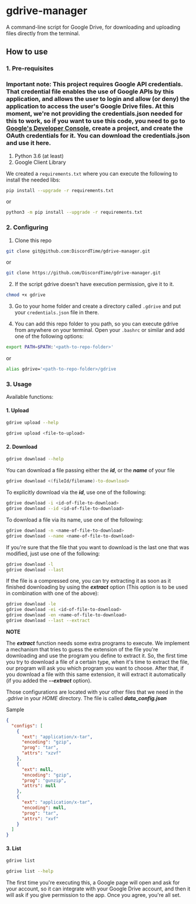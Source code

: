 # gdrive-manager
A command-line script for Google Drive, for downloading and uploading files directly from the terminal.

## **How to use**

### **1. Pre-requisites**

### Important note: This project requires Google API credentials. That credential file enables the use of Google APIs by this application, and allows the user to login and allow (or deny) the application to access the user's Google Drive files. At this moment, we're not providing the credentials.json needed for this to work, so if you want to use this code, you need to go to [Google's Developer Console](https://console.developers.google.com/), create a project, and create the OAuth credentials for it. You can download the credentials.json and use it here.

1. Python 3.6 (at least) 
2. Google Client Library

We created a `requirements.txt` where you can execute the following to install the needed libs:

```sh
pip install --upgrade -r requirements.txt
```
or
```sh
python3 -m pip install --upgrade -r requirements.txt
```

### **2. Configuring**

1. Clone this repo

 ```sh
 git clone git@github.com:DiscordTime/gdrive-manager.git
 ```
 or
 ```sh
 git clone https://github.com/DiscordTime/gdrive-manager.git
 ```

 2. If the script gdrive doesn't have execution permission, give it to it.

 ```sh
 chmod +x gdrive
 ```

 3. Go to your home folder and create a directory called `.gdrive` and put your `credentials.json` file in there.

 4. You can add this repo folder to you path, so you can execute gdrive from anywhere on your terminal. Open your `.bashrc` or similar and add one of the following options:

 ```sh
 export PATH=$PATH:'<path-to-repo-folder>'
 ```
or
 ```sh
 alias gdrive='<path-to-repo-folder>/gdrive
 ```

### **3. Usage**

Available functions:

#### 1. Upload

```sh
gdrive upload --help
```

```sh
gdrive upload <file-to-upload>
```

#### 2. Download
```sh
gdrive download --help
```

You can download a file passing either the ***id***, or the ***name*** of your file
```sh
gdrive download <(fileId/filename)-to-download>
```

To explicitly download via the ***id***, use one of the following:

```sh
gdrive download -i <id-of-file-to-download>
gdrive download --id <id-of-file-to-download>
```

To download a file via its name, use one of the following:
```sh
gdrive download -n <name-of-file-to-download>
gdrive download --name <name-of-file-to-download>
```

If you're sure that the file that you want to download is the last one that was modified, just use one of the following:
```sh
gdrive download -l
gdrive download --last
```

If the file is a compressed one, you can try extracting it as soon as it finished downloading by using the ***extract*** option (This option is to be used in combination with one of the above):

```sh
gdrive download -le
gdrive download -ei <id-of-file-to-download>
gdrive download -en <name-of-file-to-download>
gdrive download --last --extract
```

**NOTE**

The ***extract*** function needs some extra programs to execute. We implement a mechanism that tries to guess the extension of the file you're downloading and use the program you define to extract it. So, the first time you try to download a file of a certain type, when it's time to extract the file, our program will ask you which program you want to choose. After that, if you download a file with this same extension, it will extract it automatically (if you added the ***--extract*** option).

Those configurations are located with your other files that we need in the *.gdrive* in your *HOME* directory. The file is called ***data_config.json***

Sample
```json
{
  "configs": [
    {
      "ext": "application/x-tar",
      "encoding": "gzip",
      "prog": "tar",
      "attrs": "xzvf"
    },
    {
      "ext": null,
      "encoding": "gzip",
      "prog": "gunzip",
      "attrs": null
    },
    {
      "ext": "application/x-tar",
      "encoding": null,
      "prog": "tar",
      "attrs": "xvf"
    }
  ]
}
```

#### 3. List
```sh
gdrive list
```

```sh
gdrive list --help
```

The first time you're executing this, a Google page will open and ask for your account, so it can integrate with your Google Drive account, and then it will ask if you give permission to the app. Once you agree, you're all set.
